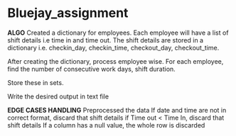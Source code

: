 # Bluejay_assignment

**ALGO**
Created a dictionary for employees. Each employee will have a list of shift details i.e time in and time out.
The shift details are stored in a dictionary i.e. checkin_day, checkin_time, checkout_day, checkout_time.

After creating the dictionary, process employee wise. For each employee, find the number of consecutive work
days, shift duration.

Store these in sets.

Write the desired output in text file

**EDGE CASES HANDLING**
Preprocessed the data
If date and time are not in correct format, discard that shift details
if Time out < Time In, discard that shift details
If a column has a null value, the whole row is discarded
